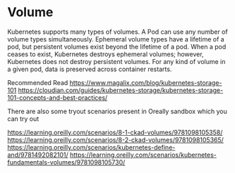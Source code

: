 # Volume

Kubernetes supports many types of volumes. A Pod can use any number of volume types simultaneously. Ephemeral volume types have a lifetime of a pod, but persistent volumes exist beyond the lifetime of a pod. When a pod ceases to exist, Kubernetes destroys ephemeral volumes; however, Kubernetes does not destroy persistent volumes. For any kind of volume in a given pod, data is preserved across container restarts.

Recommended Read
https://www.magalix.com/blog/kubernetes-storage-101
https://cloudian.com/guides/kubernetes-storage/kubernetes-storage-101-concepts-and-best-practices/

There are also some tryout scenarios present in Oreally sandbox which you can try out

https://learning.oreilly.com/scenarios/8-1-ckad-volumes/9781098105358/
https://learning.oreilly.com/scenarios/8-2-ckad-volumes/9781098105365/
https://learning.oreilly.com/scenarios/kubernetes-define-and/9781492082101/
https://learning.oreilly.com/scenarios/kubernetes-fundamentals-volumes/9781098105730/





